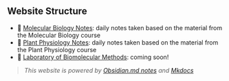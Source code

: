 ## Website Structure

- 🧬 [Molecular Biology Notes](./docs/Molecular_Biology/): daily notes taken based on the material from the Molecular Biology course
- 🌱 [Plant Physiology Notes](./docs/Plant_Physiology/): daily notes taken based on the material from the Plant Physiology course 
- 🔬 [Laboratory of Biomolecular Methods](#): coming soon!

> _This website is powered by [Obsidian.md notes](https://obsidian.md/) and [Mkdocs](https://www.mkdocs.org/)_


